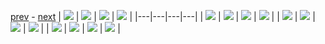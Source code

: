 
[prev](gal_5.md) - [next](gal_7.md)
| [![](../thumb/uncompressed_scenario_training_training.tfrecord-00075-of-01000.gif)](../vid/uncompressed_scenario_training_training.tfrecord-00075-of-01000.gif)  | [![](../thumb/uncompressed_scenario_training_training.tfrecord-00240-of-01000.gif)](../vid/uncompressed_scenario_training_training.tfrecord-00240-of-01000.gif)  | [![](../thumb/uncompressed_scenario_training_training.tfrecord-00142-of-01000.gif)](../vid/uncompressed_scenario_training_training.tfrecord-00142-of-01000.gif)  | [![](../thumb/uncompressed_scenario_training_training.tfrecord-00189-of-01000.gif)](../vid/uncompressed_scenario_training_training.tfrecord-00189-of-01000.gif)  |
|---|---|---|---|
| [![](../thumb/uncompressed_scenario_training_training.tfrecord-00005-of-01000.gif)](../vid/uncompressed_scenario_training_training.tfrecord-00005-of-01000.gif)  | [![](../thumb/uncompressed_scenario_training_training.tfrecord-00056-of-01000.gif)](../vid/uncompressed_scenario_training_training.tfrecord-00056-of-01000.gif)  | [![](../thumb/uncompressed_scenario_training_training.tfrecord-00167-of-01000.gif)](../vid/uncompressed_scenario_training_training.tfrecord-00167-of-01000.gif)  | [![](../thumb/uncompressed_scenario_training_training.tfrecord-00026-of-01000.gif)](../vid/uncompressed_scenario_training_training.tfrecord-00026-of-01000.gif)  |
| [![](../thumb/uncompressed_scenario_training_training.tfrecord-00121-of-01000.gif)](../vid/uncompressed_scenario_training_training.tfrecord-00121-of-01000.gif)  | [![](../thumb/uncompressed_scenario_training_training.tfrecord-00247-of-01000.gif)](../vid/uncompressed_scenario_training_training.tfrecord-00247-of-01000.gif)  | [![](../thumb/uncompressed_scenario_training_training.tfrecord-00023-of-01000.gif)](../vid/uncompressed_scenario_training_training.tfrecord-00023-of-01000.gif)  | [![](../thumb/uncompressed_scenario_training_training.tfrecord-00255-of-01000.gif)](../vid/uncompressed_scenario_training_training.tfrecord-00255-of-01000.gif)  |
| [![](../thumb/uncompressed_scenario_training_training.tfrecord-00132-of-01000.gif)](../vid/uncompressed_scenario_training_training.tfrecord-00132-of-01000.gif)  | [![](../thumb/uncompressed_scenario_training_training.tfrecord-00058-of-01000.gif)](../vid/uncompressed_scenario_training_training.tfrecord-00058-of-01000.gif)  | [![](../thumb/uncompressed_scenario_training_training.tfrecord-00282-of-01000.gif)](../vid/uncompressed_scenario_training_training.tfrecord-00282-of-01000.gif)  | [![](../thumb/uncompressed_scenario_training_training.tfrecord-00280-of-01000.gif)](../vid/uncompressed_scenario_training_training.tfrecord-00280-of-01000.gif)  |
